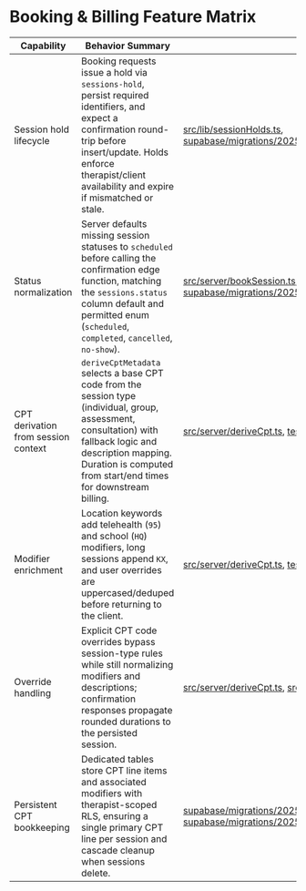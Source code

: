 # Booking & Billing Feature Matrix

| Capability | Behavior Summary | Evidence |
| --- | --- | --- |
| Session hold lifecycle | Booking requests issue a hold via `sessions-hold`, persist required identifiers, and expect a confirmation round-trip before insert/update. Holds enforce therapist/client availability and expire if mismatched or stale. | [src/lib/sessionHolds.ts](../src/lib/sessionHolds.ts), [supabase/migrations/20250711090000_session_holds.sql](../supabase/migrations/20250711090000_session_holds.sql) |
| Status normalization | Server defaults missing session statuses to `scheduled` before calling the confirmation edge function, matching the `sessions.status` column default and permitted enum (`scheduled`, `completed`, `cancelled`, `no-show`). | [src/server/bookSession.ts](../src/server/bookSession.ts), [src/types/index.ts](../src/types/index.ts), [supabase/migrations/20250315065232_damp_jungle.sql](../supabase/migrations/20250315065232_damp_jungle.sql) |
| CPT derivation from session context | `deriveCptMetadata` selects a base CPT code from the session type (individual, group, assessment, consultation) with fallback logic and description mapping. Duration is computed from start/end times for downstream billing. | [src/server/deriveCpt.ts](../src/server/deriveCpt.ts), [tests/booking.billing.spec.ts](../tests/booking.billing.spec.ts) |
| Modifier enrichment | Location keywords add telehealth (`95`) and school (`HQ`) modifiers, long sessions append `KX`, and user overrides are uppercased/deduped before returning to the client. | [src/server/deriveCpt.ts](../src/server/deriveCpt.ts), [tests/booking.billing.spec.ts](../tests/booking.billing.spec.ts) |
| Override handling | Explicit CPT code overrides bypass session-type rules while still normalizing modifiers and descriptions; confirmation responses propagate rounded durations to the persisted session. | [src/server/deriveCpt.ts](../src/server/deriveCpt.ts), [src/lib/sessionHolds.ts](../src/lib/sessionHolds.ts), [tests/booking.billing.spec.ts](../tests/booking.billing.spec.ts) |
| Persistent CPT bookkeeping | Dedicated tables store CPT line items and associated modifiers with therapist-scoped RLS, ensuring a single primary CPT line per session and cascade cleanup when sessions delete. | [supabase/migrations/20250920120200_create_session_cpt_linkages.sql](../supabase/migrations/20250920120200_create_session_cpt_linkages.sql), [supabase/migrations/20250920120100_create_cpt_modifier_associations.sql](../supabase/migrations/20250920120100_create_cpt_modifier_associations.sql) |
